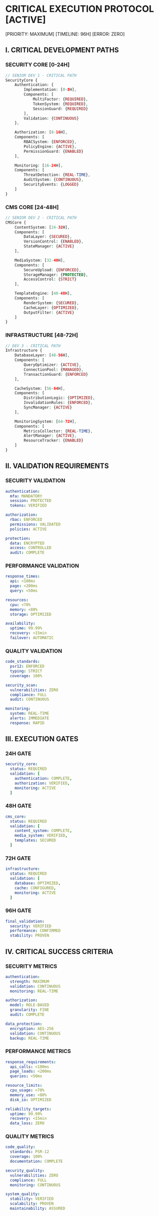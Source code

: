 # CRITICAL EXECUTION PROTOCOL [ACTIVE]
[PRIORITY: MAXIMUM] [TIMELINE: 96H] [ERROR: ZERO]

## I. CRITICAL DEVELOPMENT PATHS

### SECURITY CORE [0-24H]
```php
// SENIOR DEV 1 - CRITICAL PATH
SecurityCore {
    Authentication: {
        Implementation: [0-8H],
        Components: [
            MultiFactor: {REQUIRED},
            TokenSystem: {REQUIRED},
            SessionGuard: {REQUIRED}
        ],
        Validation: {CONTINUOUS}
    },

    Authorization: [8-16H],
    Components: [
        RBACSystem: {ENFORCED},
        PolicyEngine: {ACTIVE},
        PermissionGuard: {ENABLED}
    ],

    Monitoring: [16-24H],
    Components: [
        ThreatDetection: {REAL-TIME},
        AuditSystem: {CONTINUOUS},
        SecurityEvents: {LOGGED}
    ]
}
```

### CMS CORE [24-48H]
```php
// SENIOR DEV 2 - CRITICAL PATH
CMSCore {
    ContentSystem: [24-32H],
    Components: [
        DataLayer: {SECURED},
        VersionControl: {ENABLED},
        StateManager: {ACTIVE}
    ],

    MediaSystem: [32-40H],
    Components: [
        SecureUpload: {ENFORCED},
        StorageManager: {PROTECTED},
        AccessControl: {STRICT}
    ],

    TemplateEngine: [40-48H],
    Components: [
        RenderSystem: {SECURED},
        CacheLayer: {OPTIMIZED},
        OutputFilter: {ACTIVE}
    ]
}
```

### INFRASTRUCTURE [48-72H]
```php
// DEV 3 - CRITICAL PATH
Infrastructure {
    DatabaseLayer: [48-56H],
    Components: [
        QueryOptimizer: {ACTIVE},
        ConnectionPool: {MANAGED},
        TransactionGuard: {ENFORCED}
    ],

    CacheSystem: [56-64H],
    Components: [
        DistributionLogic: {OPTIMIZED},
        InvalidationRules: {ENFORCED},
        SyncManager: {ACTIVE}
    ],

    MonitoringSystem: [64-72H],
    Components: [
        MetricsCollector: {REAL-TIME},
        AlertManager: {ACTIVE},
        ResourceTracker: {ENABLED}
    ]
}
```

## II. VALIDATION REQUIREMENTS

### SECURITY VALIDATION
```yaml
authentication:
  mfa: MANDATORY
  session: PROTECTED
  tokens: VERIFIED

authorization:
  rbac: ENFORCED
  permissions: VALIDATED
  policies: ACTIVE

protection:
  data: ENCRYPTED
  access: CONTROLLED
  audit: COMPLETE
```

### PERFORMANCE VALIDATION
```yaml
response_times:
  api: <100ms
  page: <200ms
  query: <50ms

resources:
  cpu: <70%
  memory: <80%
  storage: OPTIMIZED

availability:
  uptime: 99.99%
  recovery: <15min
  failover: AUTOMATIC
```

### QUALITY VALIDATION
```yaml
code_standards:
  psr12: ENFORCED
  typing: STRICT
  coverage: 100%

security_scan:
  vulnerabilities: ZERO
  compliance: FULL
  audit: CONTINUOUS

monitoring:
  system: REAL-TIME
  alerts: IMMEDIATE
  response: RAPID
```

## III. EXECUTION GATES

### 24H GATE
```yaml
security_core:
  status: REQUIRED
  validation: [
    authentication: COMPLETE,
    authorization: VERIFIED,
    monitoring: ACTIVE
  ]
```

### 48H GATE
```yaml
cms_core:
  status: REQUIRED
  validation: [
    content_system: COMPLETE,
    media_system: VERIFIED,
    templates: SECURED
  ]
```

### 72H GATE
```yaml
infrastructure:
  status: REQUIRED
  validation: [
    database: OPTIMIZED,
    cache: CONFIGURED,
    monitoring: ACTIVE
  ]
```

### 96H GATE
```yaml
final_validation:
  security: VERIFIED
  performance: CONFIRMED
  stability: PROVEN
```

## IV. CRITICAL SUCCESS CRITERIA

### SECURITY METRICS
```yaml
authentication:
  strength: MAXIMUM
  validation: CONTINUOUS
  monitoring: REAL-TIME

authorization:
  model: ROLE-BASED
  granularity: FINE
  audit: COMPLETE

data_protection:
  encryption: AES-256
  validation: CONTINUOUS
  backup: REAL-TIME
```

### PERFORMANCE METRICS
```yaml
response_requirements:
  api_calls: <100ms
  page_loads: <200ms
  queries: <50ms

resource_limits:
  cpu_usage: <70%
  memory_use: <80%
  disk_io: OPTIMIZED

reliability_targets:
  uptime: 99.99%
  recovery: <15min
  data_loss: ZERO
```

### QUALITY METRICS
```yaml
code_quality:
  standards: PSR-12
  coverage: 100%
  documentation: COMPLETE

security_quality:
  vulnerabilities: ZERO
  compliance: FULL
  monitoring: CONTINUOUS

system_quality:
  stability: VERIFIED
  scalability: PROVEN
  maintainability: ASSURED
```